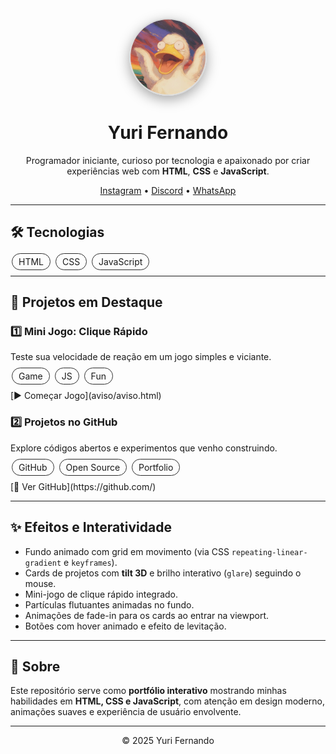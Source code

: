 <div align="center">
  <img src="perfill.png" width="120" height="120" style="border-radius:50%; border:2px solid #dadada; box-shadow: 0 6px 20px rgba(0,0,0,0.35);" alt="Foto de perfil" />

  <h1>Yuri Fernando</h1>
  <p>Programador iniciante, curioso por tecnologia e apaixonado por criar experiências web com <strong>HTML</strong>, <strong>CSS</strong> e <strong>JavaScript</strong>.</p>

  <!-- Redes sociais -->
  <p>
    <a href="https://instagram.com/" target="_blank">Instagram</a> •
    <a href="https://discord.com/" target="_blank">Discord</a> •
    <a href="https://wa.me/5599999999999" target="_blank">WhatsApp</a>
  </p>
</div>

---

## 🛠 Tecnologias
<div>
  <span style="background: rgba(255,255,255,.06); border:1px solid #2b2b2b; padding:4px 10px; border-radius:999px; margin:2px;">HTML</span>
  <span style="background: rgba(255,255,255,.06); border:1px solid #2b2b2b; padding:4px 10px; border-radius:999px; margin:2px;">CSS</span>
  <span style="background: rgba(255,255,255,.06); border:1px solid #2b2b2b; padding:4px 10px; border-radius:999px; margin:2px;">JavaScript</span>
</div>

---

## 🚀 Projetos em Destaque

### 1️⃣ Mini Jogo: Clique Rápido
<p>Teste sua velocidade de reação em um jogo simples e viciante.</p>
<p>
  <span style="background: rgba(255,255,255,.05); border:1px solid #2b2b2b; padding:4px 10px; border-radius:999px; margin:2px;">Game</span>
  <span style="background: rgba(255,255,255,.05); border:1px solid #2b2b2b; padding:4px 10px; border-radius:999px; margin:2px;">JS</span>
  <span style="background: rgba(255,255,255,.05); border:1px solid #2b2b2b; padding:4px 10px; border-radius:999px; margin:2px;">Fun</span>
</p>
[▶️ Começar Jogo](aviso/aviso.html)

### 2️⃣ Projetos no GitHub
<p>Explore códigos abertos e experimentos que venho construindo.</p>
<p>
  <span style="background: rgba(255,255,255,.05); border:1px solid #2b2b2b; padding:4px 10px; border-radius:999px; margin:2px;">GitHub</span>
  <span style="background: rgba(255,255,255,.05); border:1px solid #2b2b2b; padding:4px 10px; border-radius:999px; margin:2px;">Open Source</span>
  <span style="background: rgba(255,255,255,.05); border:1px solid #2b2b2b; padding:4px 10px; border-radius:999px; margin:2px;">Portfolio</span>
</p>
[🔗 Ver GitHub](https://github.com/)

---

## ✨ Efeitos e Interatividade
- Fundo animado com grid em movimento (via CSS `repeating-linear-gradient` e `keyframes`).
- Cards de projetos com **tilt 3D** e brilho interativo (`glare`) seguindo o mouse.
- Mini-jogo de clique rápido integrado.
- Partículas flutuantes animadas no fundo.
- Animações de fade-in para os cards ao entrar na viewport.
- Botões com hover animado e efeito de levitação.

---

## 📄 Sobre
Este repositório serve como **portfólio interativo** mostrando minhas habilidades em **HTML, CSS e JavaScript**, com atenção em design moderno, animações suaves e experiência de usuário envolvente.

---

<p align="center">© <span id="year">2025</span> Yuri Fernando</p>
